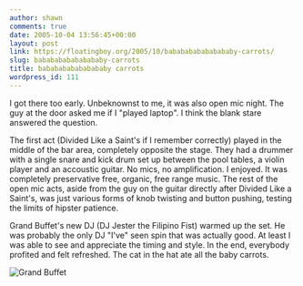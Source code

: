 ```yaml
---
author: shawn
comments: true
date: 2005-10-04 13:56:45+00:00
layout: post
link: https://floatingboy.org/2005/10/bababababababababy-carrots/
slug: bababababababababy-carrots
title: bababababababababy carrots
wordpress_id: 111
---
```


I got there too early. Unbeknownst to me, it was also open mic
night. The guy at the door asked me if I "played laptop". I think the blank stare answered the question.

The first act (Divided Like a Saint's if I remember correctly) played in the middle of the bar area, completely opposite the stage. They had a drummer with a single snare and kick drum set up between the pool tables, a violin player and an accoustic guitar. No mics, no amplification. I enjoyed. It was completely preservative free, organic, free range music. The rest of the open mic acts, aside from the guy on the guitar directly after Divided Like a Saint's, was just various forms of knob twisting and button pushing, testing the limits of hipster patience.

Grand Buffet's new DJ (DJ Jester the Filipino Fist) warmed up the set. He was probably the only DJ "I've" seen spin that was actually good. At least I was able to see and appreciate the timing and style. In the end, everybody profited and felt refreshed. The cat in the hat ate all the baby carrots.

![Grand Buffet](/old/albums/grandbuffet/Cover.highlight.jpg)
